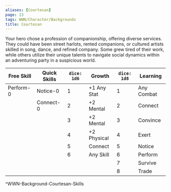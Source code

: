 ```yaml
---
aliases: [Courtesan]
page: 13
tags: WWN/Character/Backgrounds
title: Courtesan
---
```


Your hero chose a profession of companionship, offering diverse services. They could have been street harlots, rented companions, or cultured artists skilled in song, dance, and refined company. Some grew tired of their work, while others utilize their unique talents to navigate social dynamics within an adventuring party in a suspicious world.

| Free Skill | Quick Skills | `dice: 1d6` | Growth       | `dice: 1d8` | Learning     |
|------------|--------------|-------------|--------------|-------------|--------------|
| Perform-0  | Notice-0     | 1           | +1 Any Stat  | 1           | Any Combat   |
|            | Connect-0    | 2           | +2 Mental    | 2           | Connect      |
|            |              | 3           | +2 Mental    | 3           | Convince     |
|            |              | 4           | +2 Physical  | 4           | Exert        |
|            |              | 5           | Connect      | 5           | Notice       |
|            |              | 6           | Any Skill    | 6           | Perform      |
|            |              |             |              | 7           | Survive      |
|            |              |             |              | 8           | Trade        |
^WWN-Background-Courtesan-Skills
